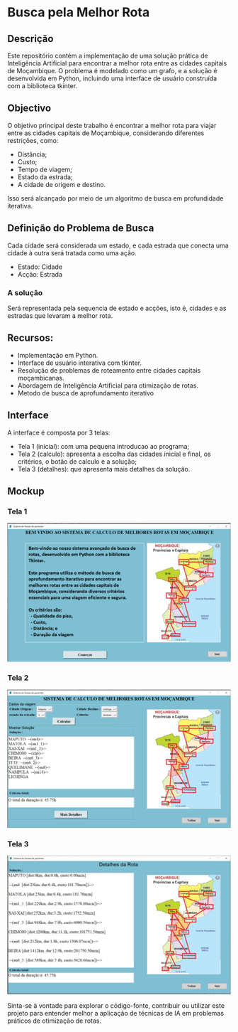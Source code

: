 # Busca pela Melhor Rota

## Descrição

Este repositório contém a implementação de uma solução prática de Inteligência Artificial para encontrar a melhor rota entre as cidades capitais de Moçambique. 
O problema é modelado como um grafo, e a solução é desenvolvida em Python, incluindo uma interface de usuário construída com a biblioteca tkinter.

## Objectivo

O objetivo principal deste trabalho é encontrar a melhor rota para viajar entre as cidades capitais de Moçambique, considerando diferentes restrições, como: 
 - Distância;
 - Custo;
 - Tempo de viagem;
 - Estado da estrada;
 - A cidade de origem e destino.

Isso será alcançado por meio de um algoritmo de busca em profundidade iterativa.

## Definição do Problema de Busca
Cada cidade será considerada um estado, e cada estrada que conecta uma cidade à outra será tratada como uma ação.
 - Estado: Cidade
 - Acção: Estrada


### A solução
Será representada pela sequencia de estado e acções, isto é, cidades e as estradas que levaram a melhor rota.

## Recursos:

 - Implementação em Python. <br>
 - Interface de usuário interativa com tkinter. <br>
 - Resolução de problemas de roteamento entre cidades capitais moçambicanas. <br>
 - Abordagem de Inteligência Artificial para otimização de rotas. <br>
 - Metodo de busca de aprofundamento iterativo <br>

## Interface
A interface é composta por 3 telas:
 - Tela 1 (inicial): com uma pequena introducao ao programa;
 - Tela 2 (calculo): apresenta a escolha das cidades inicial e final, os critérios, o botão de calculo e a solução;
 - Tela 3 (detalhes): que apresenta mais detalhes da solução.

## Mockup

### Tela 1
![Imagem da tela 1](Mockup/tela_1.png)

### Tela 2
![Imagem da tela 2](Mockup/tela_2.png)

### Tela 3
![Imagem da tela 3](Mockup/tela_3.png)

Sinta-se à vontade para explorar o código-fonte, contribuir ou utilizar este projeto para entender melhor a aplicação de técnicas de IA em problemas práticos de otimização de rotas.
